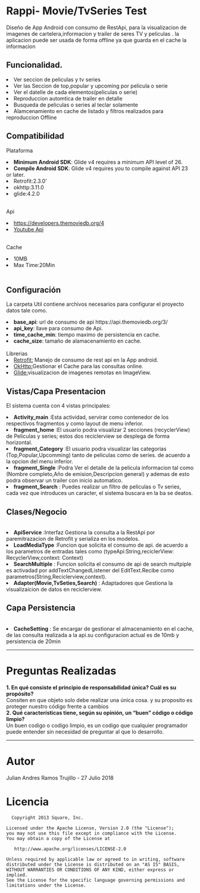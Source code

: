 # Rappi- Movie/TvSeries Test
<p>Diseño de App Android con consumo de RestApi, para la visualizacion de imagenes de cartelera,informacion y trailer de seres TV y peliculas .
la aplicacion puede ser usada de forma offline ya que guarda en el cache la informacion</p>

## Funcionalidad.
<li>Ver seccion de peliculas y tv series</li>
<li>Ver las Seccion de top,popular y upcoming por pelicula  o serie</li>
<li>Ver el datelle de cada elementos(peliculas o serie)</li>
<li>Reproduccion automtica de trailer en detalle</li>
<li>Busqueda de peliculas o series al teclar solamente</li>
<li>Alamcenamiento en cache de listado y filtros realizados para reproduccion Offline</li>

## Compatibilidad
Plataforma
<li><strong>Minimum Android SDK</strong>: Glide v4 requires a minimum API level of 26.</li>
<li><strong>Compile Android SDK</strong>: Glide v4 requires you to compile against API 23 or later.</li>
<li>Retrofit:2.3.0'</li>
<li>okhttp:3.11.0</li>
<li>glide:4.2.0</li>
<br>

Api
<li><a href="https://developers.themoviedb.org/4">https://developers.themoviedb.org/4</a></li>
<li><a href="https://developers.google.com/youtube/">Youtube Api</a></li>
<br>

Cache
<li>10MB</li>
<li>Max Time:20Min</li>
<br>

## Configuración
La carpeta Util contiene archivos necesarios para configurar el proyecto datos tale como.
<li><strong>base_api</strong>: url de consumo de api https://api.themoviedb.org/3/</li>
<li><strong>api_key</strong>: llave para consumo de Api.</li>
<li><strong>time_cache_min</strong>: tiempo maximo de persistencia en cache.</li>
<li><strong>cache_size</strong>: tamaño de alamacenamiento en cache.</li>

<br>
Librerias
<li><a href="http://square.github.io/retrofit/">Retrofit:</a> Manejo de consumo de rest api en la App android.</li>
<li><a href="https://developers.themoviedb.org/4">OkHttp:</a>Gestionar el Cache para las consultas online.</li>
<li><a href="https://github.com/bumptech/glide">Glide:</a>visualizacion de imagenes remotas en ImageView.</li>

## Vistas/Capa Presentacion
El sistema cuenta con 4 vistas principales:
<br>
<li><strong>Activity_main</strong> :Esta actividad, servirar como contenedor de los respectivos fragmentos y como layout de menu inferior.</li>
<li><strong>fragment_home</strong> :El usuario podra visualizar 2 secciones (recyclerView) de Peliculas y series; estos dos reciclerview se desplega de forma horizontal.</li>
<li><strong>fragment_Category</strong> :El usuario podra visualizar las categorias (Top,Popular,Upcomming) tanto de peliculas como de series. de acuerdo a la opcion del menu inferior.</li>
<li><strong>fragment_Single</strong> :Podra Ver el detalle de la pelicula informacion tal como (Nombre completo,Año de emision,Descripcion general) y ademas de esto podra observar un trailer con inicio automatico.</li>
<li><strong>fragment_Search</strong> : Puedes realizar un filtro de peliculas o Tv series, cada vez que introduces un caracter, el sistema buscara en la ba se deatos.</li>


## Clases/Negocio
<br>
<li><strong>ApiService</strong> :Interfaz Gestiona la consulta a la RestApi por paremitrazacion de Retrofit y serializa en los modelos.</li>
<li><strong>LoadMediaType</strong> :Funcion que solicita el consumo de api. de acuerdo a los parametros de entradas tales como (typeApi:String,reciclerView: RecyclerView,context: Context)</li>
<li><strong>SearchMultiple</strong> : Funcion solicita el consumo de api de search multpiple es activadad por addTextChangedListener del EditText.Recibe como parametros(String,Reciclerview,context).</li>
<li><strong>Adapter(Movie,TvSeties,Search)</strong> : Adaptadores que Gestiona la visualizaicion de datos en reciclerview.</li>

## Capa Persistencia
<br>
<li><strong>CacheSetting</strong> : Se encargar de gestionar el almacenamiento en el cache, de las consulta realizada a la api.su configuracion actual es de 10mb y persistencia de 20min</li>

--------------------------------------

# Preguntas Realizadas
<strong>1. En qué consiste el principio de responsabilidad única? Cuál es su propósito?</strong>
<br>
Consiten en que objeto solo debe realizar una única cosa. y su proposito es proteger nuestro código frente a cambios
<br>
<strong>2. Qué características tiene, según su opinión, un “buen” código o código limpio? </strong>
<br>
Un buen codigo o codigo limpio, es un codigo que cualquier programador puede entender sin necesidad de preguntar al que lo desarrollo.


--------------------------------------

# Autor
<p>Julian Andres Ramos Trujillo - 27 Julio 2018</p>

# Licencia

```
  Copyright 2013 Square, Inc.

Licensed under the Apache License, Version 2.0 (the "License");
you may not use this file except in compliance with the License.
You may obtain a copy of the License at

   http://www.apache.org/licenses/LICENSE-2.0

Unless required by applicable law or agreed to in writing, software
distributed under the License is distributed on an "AS IS" BASIS,
WITHOUT WARRANTIES OR CONDITIONS OF ANY KIND, either express or implied.
See the License for the specific language governing permissions and
limitations under the License.
```

